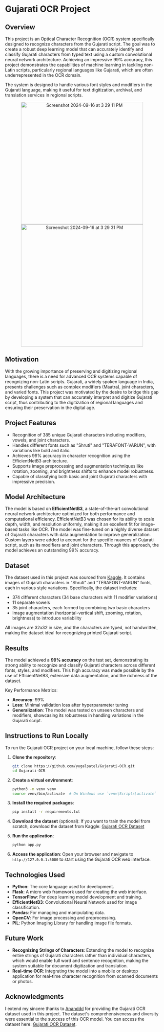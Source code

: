 # Gujarati OCR Project

## Overview
This project is an Optical Character Recognition (OCR) system specifically designed to recognize characters from the Gujarati script. The goal was to create a robust deep learning model that can accurately identify and classify Gujarati characters from typed text using a custom convolutional neural network architecture. Achieving an impressive 99% accuracy, this project demonstrates the capabilities of machine learning in tackling non-Latin scripts, particularly regional languages like Gujarati, which are often underrepresented in the OCR domain.

The system is designed to handle various font styles and modifiers in the Gujarati language, making it useful for text digitization, archival, and translation services in regional scripts.

<p align="center">
  <img width="400" alt="Screenshot 2024-09-16 at 3 29 11 PM" src="https://github.com/user-attachments/assets/c1039577-c663-4ff6-a1ed-a876932e76ec">
  <img width="400" alt="Screenshot 2024-09-16 at 3 29 31 PM" src="https://github.com/user-attachments/assets/11c4792e-7375-4b05-aa15-bc507d0bc940">
</p>

## Motivation
With the growing importance of preserving and digitizing regional languages, there is a need for advanced OCR systems capable of recognizing non-Latin scripts. Gujarati, a widely spoken language in India, presents challenges such as complex modifiers (Maatra), joint characters, and varied fonts. This project was motivated by the desire to bridge this gap by developing a system that can accurately interpret and digitize Gujarati script, thus contributing to the digitization of regional languages and ensuring their preservation in the digital age.

## Project Features
- Recognition of 385 unique Gujarati characters including modifiers, vowels, and joint characters.
- Handles different fonts such as "Shruti" and "TERAFONT-VARUN", with variations like bold and italic.
- Achieves 99% accuracy in character recognition using the EfficientNetB3 architecture.
- Supports image preprocessing and augmentation techniques like rotation, zooming, and brightness shifts to enhance model robustness.
- Capable of classifying both basic and joint Gujarati characters with impressive precision.

## Model Architecture
The model is based on **EfficientNetB3**, a state-of-the-art convolutional neural network architecture optimized for both performance and computational efficiency. EfficientNetB3 was chosen for its ability to scale depth, width, and resolution uniformly, making it an excellent fit for image-based tasks like OCR. The model was fine-tuned on a highly diverse dataset of Gujarati characters with data augmentation to improve generalization. Custom layers were added to account for the specific nuances of Gujarati script, such as its modifiers and joint characters. Through this approach, the model achieves an outstanding 99% accuracy.

## Dataset
The dataset used in this project was sourced from [Kaggle](https://www.kaggle.com/datasets/ananddd/gujarati-ocr-typed-gujarati-characters/data). It contains images of Gujarati characters in "Shruti" and "TERAFONT-VARUN" fonts, each in various style variations. Specifically, the dataset includes:
- 374 different characters (34 base characters with 11 modifier variations)
- 11 separate vowels
- 35 joint characters, each formed by combining two basic characters
- Image augmentation (horizontal-vertical shift, zooming, rotation, brightness) to introduce variability

All images are 32x32 in size, and the characters are typed, not handwritten, making the dataset ideal for recognizing printed Gujarati script.

## Results
The model achieved a **99% accuracy** on the test set, demonstrating its strong ability to recognize and classify Gujarati characters across different fonts, styles, and modifiers. This high accuracy was made possible by the use of EfficientNetB3, extensive data augmentation, and the richness of the dataset.

Key Performance Metrics:
- **Accuracy**: 99%
- **Loss**: Minimal validation loss after hyperparameter tuning
- **Generalization**: The model was tested on unseen characters and modifiers, showcasing its robustness in handling variations in the Gujarati script.

## Instructions to Run Locally
To run the Gujarati OCR project on your local machine, follow these steps:

1. **Clone the repository**:
   ```bash
   git clone https://github.com/yugalpatel/Gujarati-OCR.git
   cd Gujarati-OCR
   ```

2. **Create a virtual environment**:
   ```bash
   python3 -m venv venv
   source venv/bin/activate  # On Windows use `venv\Scripts\activate`
   ```

3. **Install the required packages**:
   ```bash
   pip install -r requirements.txt
   ```

4. **Download the dataset** (optional):
   If you want to train the model from scratch, download the dataset from Kaggle:
   [Gujarati OCR Dataset](https://www.kaggle.com/datasets/ananddd/gujarati-ocr-typed-gujarati-characters/data)

5. **Run the application**:
   ```bash
   python app.py
   ```

6. **Access the application**:
   Open your browser and navigate to `http://127.0.0.1:5000` to start using the Gujarati OCR web interface.

## Technologies Used
- **Python**: The core language used for development.
- **Flask**: A micro web framework used for creating the web interface.
- **TensorFlow**: For deep learning model development and training.
- **EfficientNetB3**: Convolutional Neural Network used for image classification.
- **Pandas**: For managing and manipulating data.
- **OpenCV**: For image processing and preprocessing.
- **PIL**: Python Imaging Library for handling image file formats.
  
## Future Work

- **Recognizing Strings of Characters**: Extending the model to recognize entire strings of Gujarati characters rather than individual characters, which would enable full word and sentence recognition, making the system suitable for document digitization and translation.
- **Real-time OCR**: Integrating the model into a mobile or desktop application for real-time character recognition from scanned documents or photos.

## Acknowledgments
I extend my sincere thanks to [Ananddd](https://www.kaggle.com/ananddd) for providing the Gujarati OCR dataset used in this project. The dataset's comprehensiveness and diversity were essential to the success of this OCR model. You can access the dataset here: [Gujarati OCR Dataset](https://www.kaggle.com/datasets/ananddd/gujarati-ocr-typed-gujarati-characters/data).
